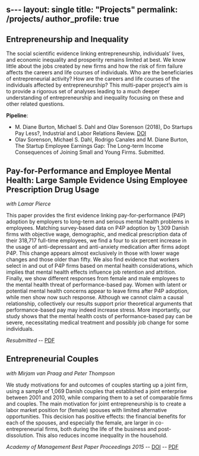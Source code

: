 s---
layout: single
title: "Projects"
permalink: /projects/
author_profile: true
---

## Entrepreneurship and Inequality

The social scientific evidence linking entrepreneurship, individuals’ lives, and economic inequality and prosperity remains limited at best. We know little about the jobs created by new firms and how the risk of firm failure affects the careers and life courses of individuals. Who are the beneficiaries of entrepreneurial activity? How are the careers and life courses of the individuals affected by entrepreneurship? This multi-paper project’s aim is to provide a rigorous set of analyses leading to a much deeper understanding of entrepreneurship and inequality focusing on these and other related questions.

__Pipeline__:
  * M. Diane Burton, Michael S. Dahl and Olav Sorenson (2018), Do Startups Pay Less?, Industrial and Labor Relations Review. [DOI](https://doi.org/10.1177/0019793917747240)
  * Olav Sorenson, Michael S. Dahl, Rodrigo Canales and M. Diane Burton, The Startup Employee Earnings Gap: The Long-term Income Consequences of Joining Small and Young Firms. Submitted.
  

## Pay-for-Performance and Employee Mental Health: Large Sample Evidence Using Employee Prescription Drug Usage

*with Lamar Pierce*

This paper provides the first evidence linking pay-for-performance (P4P) adoption by employers to long-term and serious mental health problems in employees. Matching survey-based data on P4P adoption by 1,309 Danish firms with objective wage, demographic, and medical prescription data of their 318,717 full-time employees, we find a four to six percent increase in the usage of anti-depressant and anti-anxiety medication after firms adopt P4P. This change appears almost exclusively in those with lower wage changes and those older than fifty. We also find evidence that workers select in and out of P4P firms based on mental health considerations, which implies that mental health effects influence job retention and attrition. Finally, we show different responses from female and male employees to the mental health threat of performance-based pay. Women with latent or potential mental health concerns appear to leave firms after P4P adoption, while men show now such response. Although we cannot claim a causal relationship, collectively our results support prior theoretical arguments that performance-based pay may indeed increase stress. More importantly, our study shows that the mental health costs of performance-based pay can be severe, necessitating medical treatment and possibly job change for some individuals.

_Resubmitted_ -- [PDF](https://files.msdahl.com/WorkingPapers/DahlPierce.pdf)


## Entrepreneurial Couples

*with Mirjam van Praag and Peter Thompson*

We study motivations for and outcomes of couples starting up a joint firm, using a sample of 1,069 Danish couples that established a joint enterprise between 2001 and 2010, while comparing them to a set of comparable firms and couples. The main motivation for joint entrepreneurship is to create a labor market position for (female) spouses with limited alternative opportunities. This decision has positive effects: the financial benefits for each of the spouses, and especially the female, are larger in co-entrepreneurial firms, both during the life of the business and post-dissolution. This also reduces income inequality in the household.

_Academy of Management Best Paper Proceedings 2015_ -- [DOI](https://dx.doi.org/10.5465/AMBPP.2015.204) -- [PDF](https://files.msdahl.com/Publications/Dahl-VanPraag-Thompson-2015-AOM.pdf)



